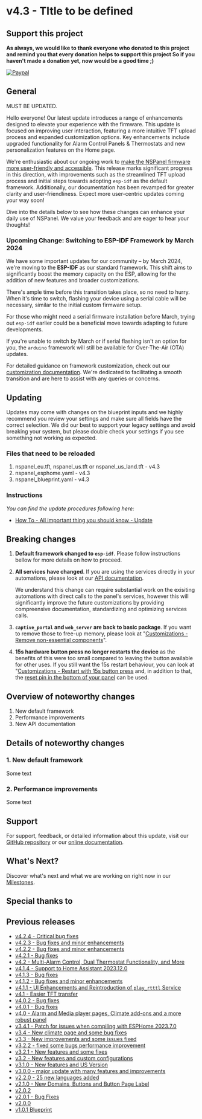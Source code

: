# v4.3 - TItle to be defined

## Support this project
**As always, we would like to thank everyone who donated to this project and remind you that every donation helps to support this project
So if you haven't made a donation yet, now would be a good time ;)**

[![Paypal](https://user-images.githubusercontent.com/41958506/212499642-b2fd097a-0938-4bfc-b37b-74df64592c58.png)](https://www.paypal.com/donate/?hosted_button_id=S974SWQMB8PB2)

## General
MUST BE UPDATED.

Hello everyone! Our latest update introduces a range of enhancements designed to elevate your experience with the firmware.
This update is focused on improving user interaction, featuring a more intuitive TFT upload process and expanded customization options.
Key enhancements include upgraded functionality for Alarm Control Panels & Thermostats and new personalization features on the Home page.

We're enthusiastic about our ongoing work to [make the NSPanel firmware more user-friendly and accessible](https://github.com/Blackymas/NSPanel_HA_Blueprint/discussions/1602).
This release marks significant progress in this direction, with improvements such as the
streamlined TFT upload process and initial steps towards adopting `esp-idf` as the default framework.
Additionally, our documentation has been revamped for greater clarity and user-friendliness.
Expect more user-centric updates coming your way soon!

Dive into the details below to see how these changes can enhance your daily use of NSPanel.
We value your feedback and are eager to hear your thoughts!

### Upcoming Change: Switching to ESP-IDF Framework by March 2024
We have some important updates for our community – by March 2024, we're moving to the **ESP-IDF** as our standard framework.
This shift aims to significantly boost the memory capacity on the ESP, allowing for the addition of new features and broader customizations.

There's ample time before this transition takes place, so no need to hurry.
When it's time to switch, flashing your device using a serial cable will be necessary, similar to the initial custom firmware setup.

For those who might need a serial firmware installation before March,
trying out `esp-idf` earlier could be a beneficial move towards adapting to future developments.

If you're unable to switch by March or if serial flashing isn't an option for you,
the `arduino` framework will still be available for Over-The-Air (OTA) updates.

For detailed guidance on framework customization, check out our [customization documentation](https://github.com/Blackymas/NSPanel_HA_Blueprint/blob/main/docs/customization.md).
We're dedicated to facilitating a smooth transition and are here to assist with any queries or concerns.

## Updating
Updates may come with changes on the blueprint inputs and we highly recommend you review your settings and make sure all fields have the correct selection.
We did our best to support your legacy settings and avoid breaking your system, but please double check your settings if you see something not working as expected.

### Files that need to be reloaded
1. nspanel_eu.tft,  nspanel_us.tft or nspanel_us_land.tft - v4.3
2. nspanel_esphome.yaml - v4.3
3. nspanel_blueprint.yaml - v4.3

### Instructions
 *You can find the update procedures following here:*

- [How To - All important thing you should know - Update](https://github.com/Blackymas/NSPanel_HA_Blueprint/blob/main/docs/howto.md#update-blueprint)

## Breaking changes
1. **Default framework changed to `esp-idf`**. Please follow instructions bellow for more details on how to proceed.
2. **All services have changed**. If you are using the services directly in your automations, please look at our [API documentation](docs/api.md).

    We understand this change can require substantial work on the exisiting automations with direct calls to the panel's services,
    however this will significantly improve the future customizations by providing compreensive documentation, standardizing and optimizing services calls.
3. **`captive_portal` and `web_server` are back to basic package**. If you want to remove those to free-up memory,
please look at "[Customizations - Remove non-essential components](docs/customization.md#remove-non-essential-components)".
4. **15s hardware button press no longer restarts the device** as the benefits of this were too small compared to leaving the button available for other uses.
If you still want the 15s restart behaviour, you can look at "[Customizations - Restart with 15s button press](docs/customization.md#restart-with-15s-button-press) and,
in addition to that, the [reset pin in the bottom of your panel](docs/pics/eu_reset_button.png) can be used.

## Overview of noteworthy changes
1. New default framework
2. Performance improvements
3. New API documentation

## Details of noteworthy changes

### 1. New default framework
Some text

### 2. Performance improvements
Some text

## Support
For support, feedback, or detailed information about this update,
visit our [GitHub repository](https://github.com/Blackymas/NSPanel_HA_Blueprint)
or our [online documentation](https://github.com/Blackymas/NSPanel_HA_Blueprint/blob/main/docs/README.md).

## What's Next?
Discover what's next and what we are working on right now in our [Milestones](https://github.com/Blackymas/NSPanel_HA_Blueprint/milestones?direction=asc&sort=title&state=open).

## Special thanks to

## Previous releases
- [v4.2.4 - Critical bug fixes](https://github.com/Blackymas/NSPanel_HA_Blueprint/releases/tag/v4.2.4)
- [v4.2.3 - Bug fixes and minor enhancements](https://github.com/Blackymas/NSPanel_HA_Blueprint/releases/tag/v4.2.3)
- [v4.2.2 - Bug fixes and minor enhancements](https://github.com/Blackymas/NSPanel_HA_Blueprint/releases/tag/v4.2.2)
- [v4.2.1 - Bug fixes](https://github.com/Blackymas/NSPanel_HA_Blueprint/releases/tag/v4.2.1)
- [v4.2 - Multi-Alarm Control, Dual Thermostat Functionality, and More](https://github.com/Blackymas/NSPanel_HA_Blueprint/releases/tag/v4.2)
- [v4.1.4 - Support to Home Assistant 2023.12.0](https://github.com/Blackymas/NSPanel_HA_Blueprint/releases/tag/v4.1.4)
- [v4.1.3 - Bug fixes](https://github.com/Blackymas/NSPanel_HA_Blueprint/releases/tag/v4.1.3)
- [v4.1.2 - Bug fixes and minor enhancements](https://github.com/Blackymas/NSPanel_HA_Blueprint/releases/tag/v4.1.2)
- [v4.1.1 - UI Enhancements and Reintroduction of `play_rtttl` Service](https://github.com/Blackymas/NSPanel_HA_Blueprint/releases/tag/v4.1.1)
- [v4.1 - Easier TFT transfer](https://github.com/Blackymas/NSPanel_HA_Blueprint/releases/tag/v4.1)
- [v4.0.2 - Bug fixes](https://github.com/Blackymas/NSPanel_HA_Blueprint/releases/tag/v4.0.2)
- [v4.0.1 - Bug fixes](https://github.com/Blackymas/NSPanel_HA_Blueprint/releases/tag/v4.0.1)
- [v4.0 - Alarm and Media player pages, Climate add-ons and a more robust panel](https://github.com/Blackymas/NSPanel_HA_Blueprint/releases/tag/v4.0)
- [v3.4.1 - Patch for issues when compiling with ESPHome 2023.7.0](https://github.com/Blackymas/NSPanel_HA_Blueprint/releases/tag/v3.4.1)
- [v3.4 - New climate page and some bug fixes](https://github.com/Blackymas/NSPanel_HA_Blueprint/releases/tag/v3.4)
- [v3.3 - New improvements and some issues fixed](https://github.com/Blackymas/NSPanel_HA_Blueprint/releases/tag/v.3.3)
- [v3.2.2 - fixed some bugs performance improvement](https://github.com/Blackymas/NSPanel_HA_Blueprint/releases/tag/v3.2.2)
- [v3.2.1 - New features and some fixes](https://github.com/Blackymas/NSPanel_HA_Blueprint/releases/tag/v3.2.1)
- [v3.2 - New features and custom configurations](https://github.com/Blackymas/NSPanel_HA_Blueprint/releases/tag/v.3.2)
- [v3.1.0 - New features and US Version](https://github.com/Blackymas/NSPanel_HA_Blueprint/releases/tag/v.3.1.0)
- [v3.0.0 - major update with many features and improvements](https://github.com/Blackymas/NSPanel_HA_Blueprint/releases/tag/v.3.0.0)
- [v2.2.0 - 25 new languages added](https://github.com/Blackymas/NSPanel_HA_Blueprint/releases/tag/v.2.2.0)
- [v2.1.0 - New Domains, Buttons and Button Page Label](https://github.com/Blackymas/NSPanel_HA_Blueprint/releases/tag/v2.1.0)
- [v2.0.2](https://github.com/Blackymas/NSPanel_HA_Blueprint/releases/tag/v2.0.2)
- [v2.0.1 - Bug Fixes](https://github.com/Blackymas/NSPanel_HA_Blueprint/releases/tag/v2.0.1)
- [v2.0.0](https://github.com/Blackymas/NSPanel_HA_Blueprint/releases/tag/v2.0.0)
- [v1.0.1 Blueprint](https://github.com/Blackymas/NSPanel_HA_Blueprint/releases/tag/latest)
